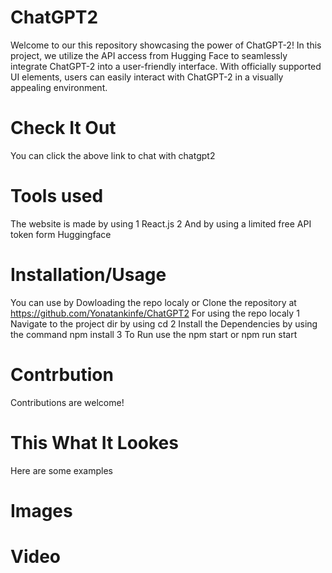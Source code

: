 # ChatGPT2
Welcome to our this repository showcasing the power of ChatGPT-2! In this project, we utilize the API access from Hugging Face to seamlessly integrate ChatGPT-2 into a user-friendly interface. With officially supported UI elements, users can easily interact with ChatGPT-2 in a visually appealing environment.
# Check It Out
You can click the above link to chat with chatgpt2 
# Tools used 
The website is made by using 
1 React.js
2 And by using a limited free API token form Huggingface 
# Installation/Usage 
You can use by Dowloading the repo localy or Clone the repository at https://github.com/Yonatankinfe/ChatGPT2
For using the repo localy 
1 Navigate to the project dir by using cd
2 Install the Dependencies by using the command npm install
3 To Run use the npm start or npm run start
# Contrbution 
Contributions are welcome! 
# This What It Lookes 
Here are some examples
# Images 
# Video



